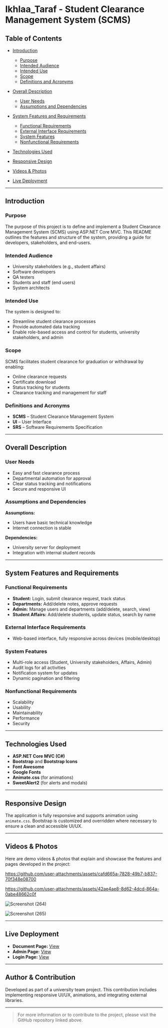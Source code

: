 # Ikhlaa\_Taraf - Student Clearance Management System (SCMS)

## Table of Contents

* [Introduction](#introduction)

  * [Purpose](#purpose)
  * [Intended Audience](#intended-audience)
  * [Intended Use](#intended-use)
  * [Scope](#scope)
  * [Definitions and Acronyms](#definitions-and-acronyms)
* [Overall Description](#overall-description)

  * [User Needs](#user-needs)
  * [Assumptions and Dependencies](#assumptions-and-dependencies)
* [System Features and Requirements](#system-features-and-requirements)

  * [Functional Requirements](#functional-requirements)
  * [External Interface Requirements](#external-interface-requirements)
  * [System Features](#system-features)
  * [Nonfunctional Requirements](#nonfunctional-requirements)
* [Technologies Used](#technologies-used)
* [Responsive Design](#responsive-design)
* [Videos & Photos](#videos--photos)
* [Live Deployment](#live-deployment)

---

## Introduction

### Purpose

The purpose of this project is to define and implement a Student Clearance Management System (SCMS) using ASP.NET Core MVC. This README outlines the features and structure of the system, providing a guide for developers, stakeholders, and end-users.

### Intended Audience

* University stakeholders (e.g., student affairs)
* Software developers
* QA testers
* Students and staff (end users)
* System architects

### Intended Use

The system is designed to:

* Streamline student clearance processes
* Provide automated data tracking
* Enable role-based access and control for students, university stakeholders, and admin

### Scope

SCMS facilitates student clearance for graduation or withdrawal by enabling:

* Online clearance requests
* Certificate download
* Status tracking for students
* Clearance tracking and management for staff

### Definitions and Acronyms

* **SCMS** – Student Clearance Management System
* **UI** – User Interface
* **SRS** – Software Requirements Specification

---

## Overall Description

### User Needs

* Easy and fast clearance process
* Departmental automation for approval
* Clear status tracking and notifications
* Secure and responsive UI

### Assumptions and Dependencies

**Assumptions:**

* Users have basic technical knowledge
* Internet connection is stable

**Dependencies:**

* University server for deployment
* Integration with internal student records

---

## System Features and Requirements

### Functional Requirements

* **Student:** Login, submit clearance request, track status
* **Departments:** Add/delete notes, approve requests
* **Admin:** Manage users and departments (add/delete, search, view)
* **Student Affairs:** Add/delete students, update status, search by name

### External Interface Requirements

* Web-based interface, fully responsive across devices (mobile/desktop)

### System Features

* Multi-role access (Student, University stakeholders, Affairs, Admin)
* Audit logs for all activities
* Notification system for updates
* Dynamic pagination and filtering

### Nonfunctional Requirements

* Scalability
* Usability
* Maintainability
* Performance
* Security

---

## Technologies Used

* **ASP.NET Core MVC (C#)**
* **Bootstrap** and **Bootstrap Icons**
* **Font Awesome**
* **Google Fonts**
* **Animate.css** (for animations)
* **SweetAlert2** (for alerts and modals)

---

## Responsive Design

The application is fully responsive and supports animation using `animate.css`. Bootstrap is customized and overridden where necessary to ensure a clean and accessible UI/UX.

---

## Videos & Photos

Here are demo videos & photos that explain and showcase the features and pages developed in the project:


https://github.com/user-attachments/assets/cafd665a-7828-49b7-b837-70f348e08700

https://github.com/user-attachments/assets/42ae4ae8-8d62-4dcd-864a-0abe48662c0f

![Screenshot (264)](https://github.com/user-attachments/assets/a9103ddd-0835-427e-832f-bb013c4509e5)

![Screenshot (265)](https://github.com/user-attachments/assets/d1b3ed62-8310-4743-aad9-0e63e8a8e86c)

---

## Live Deployment

* **Document Page:** [View](https://mohamed-osamaaa.github.io/Ikhlaa_Taraf_/Doc)
* **Admin Page:** [View](https://mohamed-osamaaa.github.io/Ikhlaa_Taraf_/Admin)
* **Login Page:** [View](https://mohamed-osamaaa.github.io/Ikhlaa_Taraf_/Login)

---

## Author & Contribution

Developed as part of a university team project. This contribution includes implementing responsive UI/UX, animations, and integrating external libraries.

---

> For more information or to contribute to the project, please visit the GitHub repository linked above.
